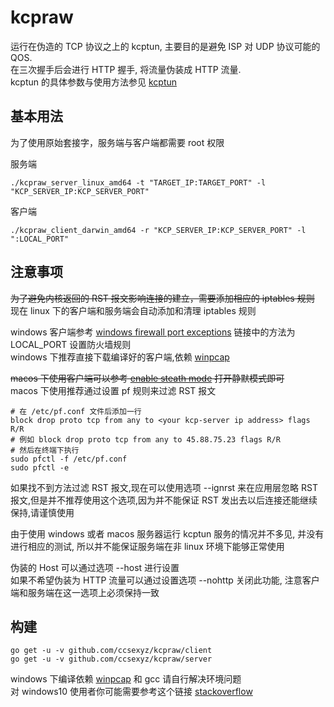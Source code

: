 # kcpraw

运行在伪造的 TCP 协议之上的 kcptun, 主要目的是避免 ISP 对 UDP 协议可能的 QOS.  
在三次握手后会进行 HTTP 握手, 将流量伪装成 HTTP 流量.  
kcptun 的具体参数与使用方法参见 [kcptun](https://github.com/xtaci/kcptun)  

## 基本用法  

为了使用原始套接字，服务端与客户端都需要 root 权限  
  
服务端  
```
./kcpraw_server_linux_amd64 -t "TARGET_IP:TARGET_PORT" -l "KCP_SERVER_IP:KCP_SERVER_PORT"
```  
客户端  
```
./kcpraw_client_darwin_amd64 -r "KCP_SERVER_IP:KCP_SERVER_PORT" -l ":LOCAL_PORT"
```

## 注意事项
~~为了避免内核返回的 RST 报文影响连接的建立，需要添加相应的 iptables 规则~~  
现在 linux 下的客户端和服务端会自动添加和清理 iptables 规则  

windows 客户端参考 [windows firewall port exceptions](https://www.veritas.com/support/en_US/article.000085856) 链接中的方法为 LOCAL_PORT 设置防火墙规则  
windows 下推荐直接下载编译好的客户端,依赖 [winpcap](http://www.winpcap.org/install/)  

~~macos 下使用客户端可以参考 [enable steath mode](http://osxdaily.com/2015/11/18/enable-stealth-mode-mac-os-x-firewall/) 打开静默模式即可~~  
macos 下使用推荐通过设置 pf 规则来过滤 RST 报文 
```
# 在 /etc/pf.conf 文件后添加一行 
block drop proto tcp from any to <your kcp-server ip address> flags R/R
# 例如 block drop proto tcp from any to 45.88.75.23 flags R/R  
# 然后在终端下执行 
sudo pfctl -f /etc/pf.conf 
sudo pfctl -e 
```

如果找不到方法过滤 RST 报文,现在可以使用选项 --ignrst 来在应用层忽略 RST 报文,但是并不推荐使用这个选项,因为并不能保证 RST 发出去以后连接还能继续保持,请谨慎使用  

由于使用 windows 或者 macos 服务器运行 kcptun 服务的情况并不多见, 并没有进行相应的测试, 所以并不能保证服务端在非 linux 环境下能够正常使用  

伪装的 Host 可以通过选项 --host <name> 进行设置  
如果不希望伪装为 HTTP 流量可以通过设置选项 --nohttp 关闭此功能, 注意客户端和服务端在这一选项上必须保持一致

## 构建

```
go get -u -v github.com/ccsexyz/kcpraw/client  
go get -u -v github.com/ccsexyz/kcpraw/server  
```

windows 下编译依赖 [winpcap](http://www.winpcap.org/install/) 和 gcc 请自行解决环境问题    
对 windows10 使用者你可能需要参考这个链接 [stackoverflow](http://stackoverflow.com/questions/38047858/compile-gopacket-on-windows-64bit)　　
